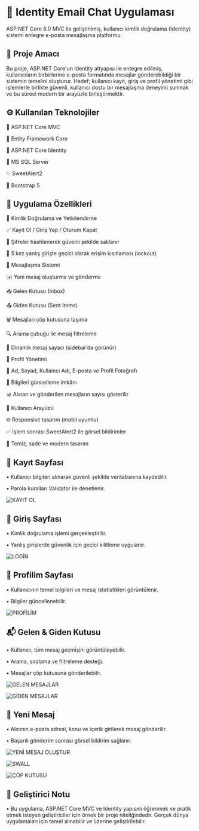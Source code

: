 # 💌 Identity Email Chat Uygulaması
ASP.NET Core 8.0 MVC ile geliştirilmiş, kullanıcı kimlik doğrulama (Identity) sistemi entegre e-posta mesajlaşma platformu.
## 🎯 Proje Amacı
Bu proje, ASP.NET Core'un Identity altyapısı ile entegre edilmiş, kullanıcıların birbirlerine e-posta formatında mesajlar gönderebildiği bir sistemin temelini oluşturur. Hedef; kullanıcı kayıt, giriş ve profil yönetimi gibi işlemlerle birlikte güvenli, kullanıcı dostu bir mesajlaşma deneyimi sunmak ve bu süreci modern bir arayüzle birleştirmektir.
## ⚙️ Kullanılan Teknolojiler
💎 ASP.NET Core MVC

💎 Entity Framework Core

💎 ASP.NET Core Identity

💾 MS SQL Server

✨ SweetAlert2

🎨 Bootstrap 5
## 🚀 Uygulama Özellikleri
🔐 Kimlik Doğrulama ve Yetkilendirme

✅ Kayıt Ol / Giriş Yap / Oturum Kapat

🔏 Şifreler hashlenerek güvenli şekilde saklanır

🚫 5 kez yanlış girişte geçici olarak erişim kısıtlaması (lockout)

📨 Mesajlaşma Sistemi

✉️ Yeni mesaj oluşturma ve gönderme

📥 Gelen Kutusu (Inbox)

📤 Giden Kutusu (Sent Items)

🗑️ Mesajları çöp kutusuna taşıma

🔍 Arama çubuğu ile mesaj filtreleme

🔄 Dinamik mesaj sayacı (sidebar’da görünür)

👤 Profil Yönetimi

📇 Ad, Soyad, Kullanıcı Adı, E-posta ve Profil Fotoğrafı

🔁 Bilgileri güncelleme imkânı

📊 Alınan ve gönderilen mesajların sayısı gösterilir

🎨 Kullanıcı Arayüzü

🌐 Responsive tasarım (mobil uyumlu)

✅ İşlem sonrası SweetAlert2 ile görsel bildirimler

🧩 Temiz, sade ve modern tasarım

## 📝 Kayıt Sayfası
• Kullanıcı bilgileri alınarak güvenli şekilde veritabanına kaydedilir.

• Parola kuralları Validator ile denetlenir.

![KAYIT OL](https://github.com/user-attachments/assets/01c46d3d-ae07-4e62-b3dc-31b4f0d73144)
## 🔐 Giriş Sayfası
• Kimlik doğrulama işlemi gerçekleştirilir.

• Yanlış girişlerde güvenlik için geçici kilitleme uygulanır.

![LOGİN](https://github.com/user-attachments/assets/c8bda8bd-4c1d-4c5e-ba1d-9b09d727791e)
## 👤 Profilim Sayfası
• Kullanıcının temel bilgileri ve mesaj istatistikleri görüntülenir.

• Bilgiler güncellenebilir.

![PROFİLİM](https://github.com/user-attachments/assets/0f5252d2-9aae-46aa-9a5a-bf93263b9c4f)
## 📬 Gelen & Giden Kutusu
• Kullanıcı, tüm mesaj geçmişini görüntüleyebilir.

• Arama, sıralama ve filtreleme desteği.

• Mesajlar çöp kutusuna gönderilebilir.

![GELEN MESAJLAR](https://github.com/user-attachments/assets/7355502d-560b-45cc-8c23-dd4651f7a058)

![GİDEN MESAJLAR](https://github.com/user-attachments/assets/b3ac5061-d9f4-4d18-bf39-da7a2e370de9)
## 📨 Yeni Mesaj
• Alıcının e-posta adresi, konu ve içerik girilerek mesaj gönderilir.

• Başarılı gönderim sonrası görsel bildirim sağlanır.

![YENİ MESAJ OLUŞTUR](https://github.com/user-attachments/assets/d05290cd-e078-440c-87a2-dcdcf8df3af4)

![SWALL](https://github.com/user-attachments/assets/07914c71-7f31-4088-995b-3c104c123d80)

![ÇÖP KUTUSU](https://github.com/user-attachments/assets/7e2700e3-d6cd-4e29-ba5f-6bc34f67625e)

## 🧪 Geliştirici Notu
• Bu uygulama, ASP.NET Core MVC ve Identity yapısını öğrenmek ve pratik etmek isteyen geliştiriciler için örnek bir proje niteliğindedir. Gerçek dünya uygulamaları için temel alınabilir ve üzerine geliştirilebilir.














